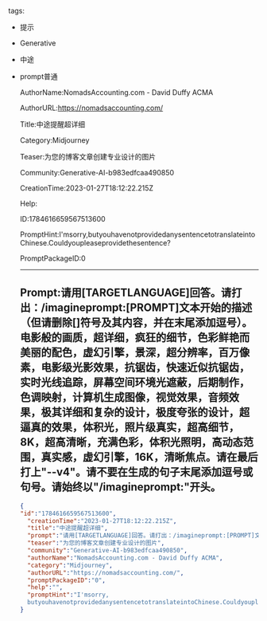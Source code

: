   tags: 
- 提示
- Generative
- 中途
- prompt普通

  AuthorName:NomadsAccounting.com - David Duffy ACMA

  AuthorURL:https://nomadsaccounting.com/

  Title:中途提醒超详细

  Category:Midjourney

  Teaser:为您的博客文章创建专业设计的图片

  Community:Generative-AI-b983edfcaa490850

  CreationTime:2023-01-27T18:12:22.215Z

  Help:

  ID:1784616659567513600

  PromptHint:I'msorry,butyouhavenotprovidedanysentencetotranslateintoChinese.Couldyoupleaseprovidethesentence?

  PromptPackageID:0

  ---

  ## Prompt:请用[TARGETLANGUAGE]回答。请打出：/imagineprompt:[PROMPT]文本开始的描述（但请删除[]符号及其内容，并在末尾添加逗号）。电影般的画质，超详细，疯狂的细节，色彩鲜艳而美丽的配色，虚幻引擎，景深，超分辨率，百万像素，电影级光影效果，抗锯齿，快速近似抗锯齿，实时光线追踪，屏幕空间环境光遮蔽，后期制作，色调映射，计算机生成图像，视觉效果，音频效果，极其详细和复杂的设计，极度夸张的设计，超逼真的效果，体积光，照片级真实，超高细节，8K，超高清晰，充满色彩，体积光照明，高动态范围，真实感，虚幻引擎，16K，清晰焦点。请在最后打上"--v4"。请不要在生成的句子末尾添加逗号或句号。请始终以"/imagineprompt:"开头。

  ```json
  {
  "id":"1784616659567513600",
    "creationTime":"2023-01-27T18:12:22.215Z",
    "title":"中途提醒超详细",
    "prompt":"请用[TARGETLANGUAGE]回答。请打出：/imagineprompt:[PROMPT]文本开始的描述（但请删除[]符号及其内容，并在末尾添加逗号）。电影般的画质，超详细，疯狂的细节，色彩鲜艳而美丽的配色，虚幻引擎，景深，超分辨率，百万像素，电影级光影效果，抗锯齿，快速近似抗锯齿，实时光线追踪，屏幕空间环境光遮蔽，后期制作，色调映射，计算机生成图像，视觉效果，音频效果，极其详细和复杂的设计，极度夸张的设计，超逼真的效果，体积光，照片级真实，超高细节，8K，超高清晰，充满色彩，体积光照明，高动态范围，真实感，虚幻引擎，16K，清晰焦点。请在最后打上\"--v4\"。请不要在生成的句子末尾添加逗号或句号。请始终以\"/imagineprompt:\"开头。",
    "teaser":"为您的博客文章创建专业设计的图片",
    "community":"Generative-AI-b983edfcaa490850",
    "authorName":"NomadsAccounting.com - David Duffy ACMA",
    "category":"Midjourney",
    "authorURL":"https://nomadsaccounting.com/",
    "promptPackageID":"0",
    "help":"",
    "promptHint":"I'msorry,
    butyouhavenotprovidedanysentencetotranslateintoChinese.Couldyoupleaseprovidethesentence?"
  }
  ```
